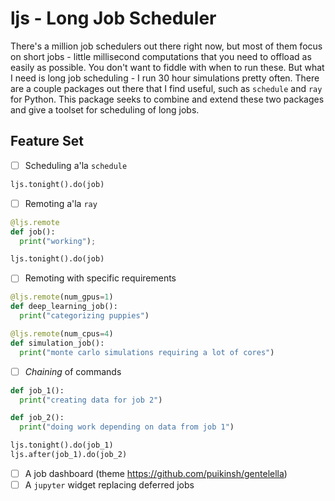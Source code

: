 # ljs - Long Job Scheduler

There's a million job schedulers out there right now, but most of them focus
on short jobs - little millisecond computations that you need to offload as
easily as possible.  You don't want to fiddle with when to run these. But what
I need is long job scheduling - I run 30 hour simulations pretty often.  There
are a couple packages out there that I find useful, such as ``schedule`` and
``ray`` for Python.  This package seeks to combine and extend these two
packages and give a toolset for scheduling of long jobs.

## Feature Set

- [ ] Scheduling a'la ``schedule``
```python
ljs.tonight().do(job)
```
- [ ] Remoting a'la ``ray``
```python
@ljs.remote
def job():
  print("working");

ljs.tonight().do(job)
```
- [ ] Remoting with specific requirements
```python
@ljs.remote(num_gpus=1)
def deep_learning_job():
  print("categorizing puppies")

@ljs.remote(num_cpus=4)
def simulation_job():
  print("monte carlo simulations requiring a lot of cores")
```
- [ ] *Chaining* of commands
```python
def job_1():
  print("creating data for job 2")

def job_2():
  print("doing work depending on data from job 1")

ljs.tonight().do(job_1)
ljs.after(job_1).do(job_2)
```
- [ ] A job dashboard (theme https://github.com/puikinsh/gentelella)
- [ ] A ``jupyter`` widget replacing deferred jobs
